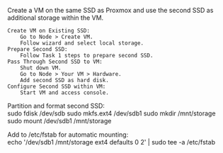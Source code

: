 Create a VM on the same SSD as Proxmox and use the second SSD as additional storage within the VM.

    Create VM on Existing SSD:
        Go to Node > Create VM.
        Follow wizard and select local storage.
    Prepare Second SSD:
        Follow Task 1 steps to prepare second SSD.
    Pass Through Second SSD to VM:
        Shut down VM.
        Go to Node > Your VM > Hardware.
        Add second SSD as hard disk.
    Configure Second SSD within VM:
        Start VM and access console.
     
Partition and format second SSD:<br>
sudo fdisk /dev/sdb
sudo mkfs.ext4 /dev/sdb1
sudo mkdir /mnt/storage
sudo mount /dev/sdb1 /mnt/storage

Add to /etc/fstab for automatic mounting:<br>
echo '/dev/sdb1 /mnt/storage ext4 defaults 0 2' | sudo tee -a /etc/fstab

